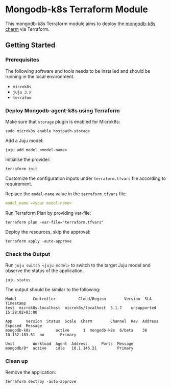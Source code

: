 # Mongodb-k8s Terraform Module

This mongodb-k8s Terraform module aims to deploy the [mongodb-k8s charm](https://charmhub.io/mongodb-k8s?channel=6/edge) via Terraform.

## Getting Started

### Prerequisites

The following software and tools needs to be installed and should be running in the local environment.

- `microk8s`
- `juju 3.x`
- `terrafom`

### Deploy Mongodb-agent-k8s using Terraform

Make sure that `storage` plugin is enabled for Microk8s:

```console
sudo microk8s enable hostpath-storage
```

Add a Juju model:

```console
juju add model <model-name>
```

Initialise the provider:

```console
terraform init
```

Customize the configuration inputs under `terraform.tfvars` file according to requirement.

Replace the `model-name` value in the `terraform.tfvars` file:

```yaml
model_name =<your model-name>
```

Run Terraform Plan by providing var-file:

```console
terraform plan -var-file="terraform.tfvars" 
```

Deploy the resources, skip the approval:

```console
terraform apply -auto-approve 
```

### Check the Output

Run `juju switch <juju model>` to switch to the target Juju model and observe the status of the application.

```console
juju status
```

The output should be similar to the following:

```console
Model       Controller          Cloud/Region        Version  SLA          Timestamp
test  microk8s-localhost  microk8s/localhost  3.1.7    unsupported  15:28:02+03:00

App      Version  Status  Scale  Charm        Channel  Rev  Address        Exposed  Message
mongodb-k8s           active      1  mongodb-k8s  6/beta    38  10.152.183.51  no       Primary

Unit        Workload  Agent  Address      Ports  Message
mongodb/0*  active    idle   10.1.146.21         Primary
```

### Clean up 

Remove the application:

```console
terraform destroy -auto-approve
```

